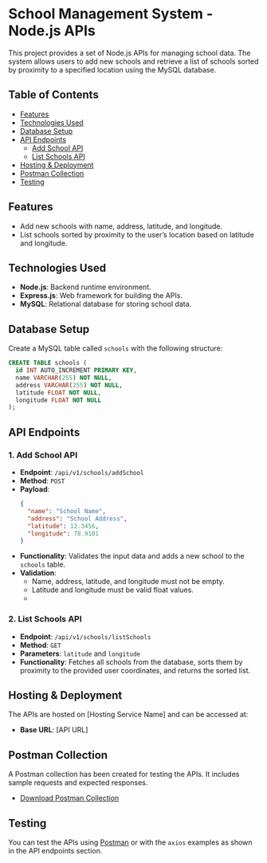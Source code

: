 # School Management System - Node.js APIs

This project provides a set of Node.js APIs for managing school data. The system allows users to add new schools and retrieve a list of schools sorted by proximity to a specified location using the MySQL database.

## Table of Contents
- [Features](#features)
- [Technologies Used](#technologies-used)
- [Database Setup](#database-setup)
- [API Endpoints](#api-endpoints)
  - [Add School API](#add-school-api)
  - [List Schools API](#list-schools-api)
- [Hosting & Deployment](#hosting--deployment)
- [Postman Collection](#postman-collection)
- [Testing](#testing)

## Features
- Add new schools with name, address, latitude, and longitude.
- List schools sorted by proximity to the user’s location based on latitude and longitude.

## Technologies Used
- **Node.js**: Backend runtime environment.
- **Express.js**: Web framework for building the APIs.
- **MySQL**: Relational database for storing school data.

## Database Setup
Create a MySQL table called `schools` with the following structure:

```sql
CREATE TABLE schools (
  id INT AUTO_INCREMENT PRIMARY KEY,
  name VARCHAR(255) NOT NULL,
  address VARCHAR(255) NOT NULL,
  latitude FLOAT NOT NULL,
  longitude FLOAT NOT NULL
);
```

## API Endpoints

### 1. Add School API
- **Endpoint**: `/api/v1/schools/addSchool`
- **Method**: `POST`
- **Payload**: 
  ```json
  {
    "name": "School Name",
    "address": "School Address",
    "latitude": 12.3456,
    "longitude": 78.9101
  }
  ```
- **Functionality**: Validates the input data and adds a new school to the `schools` table.
- **Validation**: 
  - Name, address, latitude, and longitude must not be empty.
  - Latitude and longitude must be valid float values.
  - 

### 2. List Schools API
- **Endpoint**: `/api/v1/schools/listSchools`
- **Method**: `GET`
- **Parameters**: `latitude` and `longitude`
- **Functionality**: Fetches all schools from the database, sorts them by proximity to the provided user coordinates, and returns the sorted list.


## Hosting & Deployment
The APIs are hosted on [Hosting Service Name] and can be accessed at:
- **Base URL**: [API URL]

## Postman Collection
A Postman collection has been created for testing the APIs. It includes sample requests and expected responses.
- [Download Postman Collection](#)

## Testing
You can test the APIs using [Postman](https://www.postman.com/) or with the `axios` examples as shown in the API endpoints section.
